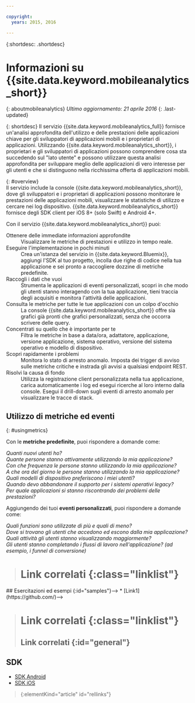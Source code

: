 ```yaml
---

copyright:
  years: 2015, 2016

---
```

{:shortdesc: .shortdesc}

# Informazioni su {{site.data.keyword.mobileanalytics_short}}  
{: aboutmobileanalytics}
*Ultimo aggiornamento: 21 aprile 2016*
{: .last-updated}

{: shortdesc}
Il servizio {{site.data.keyword.mobileanalytics_full}} fornisce un'analisi approfondita dell'utilizzo e delle prestazioni delle applicazioni chiave per gli sviluppatori di applicazioni mobili e i proprietari di applicazioni.  Utilizzando {{site.data.keyword.mobileanalytics_short}}, i proprietari e gli sviluppatori di applicazioni possono comprendere cosa sta
succedendo sul "lato utente" e possono utilizzare questa analisi approfondita per sviluppare meglio delle applicazioni di vero interesse per gli utenti e
che si distinguono nella ricchissima offerta di applicazioni mobili. 

{: #overview}  
Il servizio include la console {{site.data.keyword.mobileanalytics_short}}, dove gli sviluppatori e i proprietari di applicazioni possono monitorare le prestazioni delle applicazioni mobili, visualizzare le statistiche di utilizzo e cercare nei log dispositivo.  {{site.data.keyword.mobileanalytics_short}} fornisce degli SDK client per iOS 8+ (solo Swift) e Android 4+.

<!-- Mobile Analytics Server SDKs - set of server SDKs to protect resources that are-->
<!--hosted on {{site.data.keyword.Bluemix_notm}}. Currently supported runtimes are-->
<!--Node.js and Java for Liberty.-->

Con il servizio {{site.data.keyword.mobileanalytics_short}} puoi:
<!-- and includes the following capabilities: -->
<!-- * Near real-time analytics for client activity. Exp -->
<!--* Network latency analytics. GA only -->
<!-- * Client log search and download. Exp -->
<!--* Server log search and download. GA only -->
<!-- Crash and stack trace search. Exp -->

<dl>
	<dt>Ottenere delle immediate informazioni approfondite</dt>
		<dd>Visualizzare le metriche di prestazioni e utilizzo in tempo reale.</dd>
	<dt>Eseguire l'implementazione in pochi minuti</dt>
		<dd>Crea un'istanza del servizio in {{site.data.keyword.Bluemix}}, aggiungi l'SDK al tuo progetto, incolla due righe di codice nella tua applicazione e sei pronto a raccogliere dozzine di metriche predefinite.</dd>
	<dt>Raccogli i dati che vuoi</dt>
		<dd>Strumenta le applicazioni di eventi personalizzati, scopri in che modo gli utenti stanno interagendo con la tua applicazione, tieni traccia degli acquisiti e monitora l'attività delle applicazioni.  
</dd>
<dt>Consulta le metriche per tutte le tue applicazioni con un colpo d'occhio</dt>
	<dd>La console {{site.data.keyword.mobileanalytics_short}} offre sia grafici già pronti che grafici personalizzati, senza che occorra scrivere delle query.</dd>
<dt>Concentrati su quello che è importante per te</dt>
	<dd>Filtra le metriche in base a data/ora, adattatore, applicazione, versione applicazione, sistema operativo, versione del sistema operativo e modello di dispositivo.</dd>
<dt>Scopri rapidamente i problemi</dt>
	<dd>Monitora lo stato di arresto anomalo. Imposta dei trigger di avviso sulle metriche critiche e instrada gli avvisi a qualsiasi endpoint REST. </dd>
<dt>Risolvi la causa di fondo</dt>
	<dd>Utilizza la registrazione client personalizzata nella tua applicazione, carica automaticamente i log ed esegui ricerche al loro interno dalla console. Esegui il drill-down sugli eventi di arresto anomalo per visualizzare le tracce di stack. </dd>
</dl>
 

## Utilizzo di metriche ed eventi
{: #usingmetrics}

Con le **metriche predefinite**, puoi rispondere a domande come:

*Quanti nuovi utenti ho?*  
*Quante persone stanno attivamente utilizzando la mia applicazione?*  
*Con che frequenza le persone stanno utilizzando la mia applicazione?*  
*A che ora del giorno le persone stanno utilizzando la mia applicazione?*  
*Quali modelli di dispositivo preferiscono i miei utenti?*  
*Quando devo abbandonare il supporto per i sistemi operativi legacy?*  
*Per quale applicazioni si stanno riscontrando dei problemi delle prestazioni?*  

Aggiungendo dei tuoi **eventi personalizzati**, puoi rispondere a domande come:  

*Quali funzioni sono utilizzate di più e quali di meno?*  
*Dove si trovano gli utenti che accedono ed escono dalla mia applicazione?*  
*Quali attività gli utenti stanno visualizzando maggiormente?*  
*Gli utenti stanno completando i flussi di lavoro nell'applicazione? (ad esempio, i funnel di conversione)*  

<!--Client-side logs and usage data are gathered automatically and sent to the Mobile Analytics -->
<!-- service on demand. Developers and -->
<!-- administrators can use the {{site.data.keyword.mobileanalytics_short}} service dashboard to view data that -->
<!-- is gathered by the client SDK. -->

<!--## Data visualization
{: data-visualization}

All data that is collected by the analytics service can be visualized through the {{site.data.keyword.mobileanalytics_short}} dashboard which is accessible from your {{site.data.keyword.Bluemix_notm}} dashboard by clicking your IBM {{site.data.keyword.mobileanalytics_short}} service tile instance. You can also create custom charts, based on data that is collected by the analytics service in the dashboard. In addition to an at-a-glance view of your mobile analytics, the analytics feature includes the capability to perform a raw search against client logs, captured client crash data, and any extra data that you explicitly provide through client API function calls that feed into the {{site.data.keyword.mobileanalytics_short}} service. -->

># Link correlati {:class="linklist"}
<!-->## Esercitazioni ed esempi {:id="samples"}-->
<!-->* [Link1](https://github.com/)-->
>
># Link correlati {:class="linklist"}
>## Link correlati {:id="general"}
## SDK
<!-- Links to SDK download and SDK Developer Guide -->
* [SDK Android](https://github.com/ibm-bluemix-mobile-services/bms-clientsdk-android-core )  
* [SDK iOS](https://github.com/ibm-bluemix-mobile-services/bms-clientsdk-swift-core)  
>
>{:elementKind="article" id="rellinks"}
